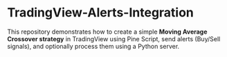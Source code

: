 # TradingView-Alerts-Integration
This repository demonstrates how to create a simple **Moving Average Crossover strategy** in TradingView using Pine Script, send alerts (Buy/Sell signals), and optionally process them using a Python server.
